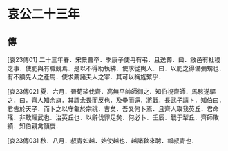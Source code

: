 # 哀公二十三年

## 傳 <a name="12Ai23Zhuan"></a>

<a name="12Ai23Zhuan01">[哀23傳01]</a> 二十三年春．宋景曹卒．季康子使冉有弔．且送葬．曰．敝邑有社稷之事．使肥與有職競焉．是以不得助執紼．使求從輿人．曰．以肥之得備彌甥也．有不腆先人之產馬．使求薦諸夫人之宰．其可以稱旌繁乎．

<a name="12Ai23Zhuan02">[哀23傳02]</a> 夏．六月．晉荀瑤伐齊．高無平帥師御之．知伯視齊師．馬駭遂驅之．曰．齊人知余旗．其謂余畏而反也．及壘而還．將戰．長武子請卜．知伯曰．君告於天子．而卜之以守龜於宗祧．吉矣．吾又何卜焉．且齊人取我英丘．君命瑤．非敢耀武也．治英丘也．以辭伐罪足矣．何必卜．壬辰．戰于犁丘．齊師敗績．知伯親禽顏庚．

<a name="12Ai23Zhuan03">[哀23傳03]</a> 秋．八月．叔青如越．始使越也．越諸鞅來聘．報叔青也．

